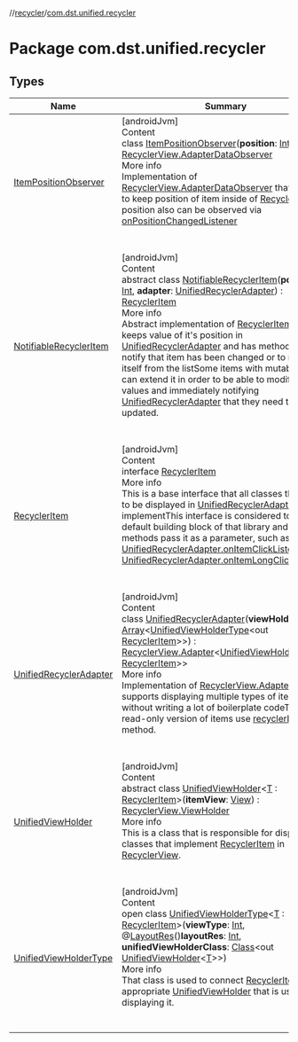 //[recycler](../../index.md)/[com.dst.unified.recycler](index.md)



# Package com.dst.unified.recycler  


## Types  
  
|  Name |  Summary | 
|---|---|
| <a name="com.dst.unified.recycler/ItemPositionObserver///PointingToDeclaration/"></a>[ItemPositionObserver](-item-position-observer/index.md)| <a name="com.dst.unified.recycler/ItemPositionObserver///PointingToDeclaration/"></a>[androidJvm]  <br>Content  <br>class [ItemPositionObserver](-item-position-observer/index.md)(**position**: [Int](https://kotlinlang.org/api/latest/jvm/stdlib/kotlin/-int/index.html)) : [RecyclerView.AdapterDataObserver](https://developer.android.com/reference/kotlin/androidx/recyclerview/widget/RecyclerView.AdapterDataObserver.html)  <br>More info  <br>Implementation of [RecyclerView.AdapterDataObserver](https://developer.android.com/reference/kotlin/androidx/recyclerview/widget/RecyclerView.AdapterDataObserver.html) that is used to keep position of item inside of [RecyclerView](https://developer.android.com/reference/kotlin/androidx/recyclerview/widget/RecyclerView.html)It's position also can be observed via [onPositionChangedListener](-item-position-observer/on-position-changed-listener.md)  <br><br><br>|
| <a name="com.dst.unified.recycler/NotifiableRecyclerItem///PointingToDeclaration/"></a>[NotifiableRecyclerItem](-notifiable-recycler-item/index.md)| <a name="com.dst.unified.recycler/NotifiableRecyclerItem///PointingToDeclaration/"></a>[androidJvm]  <br>Content  <br>abstract class [NotifiableRecyclerItem](-notifiable-recycler-item/index.md)(**position**: [Int](https://kotlinlang.org/api/latest/jvm/stdlib/kotlin/-int/index.html), **adapter**: [UnifiedRecyclerAdapter](-unified-recycler-adapter/index.md)) : [RecyclerItem](-recycler-item/index.md)  <br>More info  <br>Abstract implementation of [RecyclerItem](-recycler-item/index.md) that keeps value of it's position in [UnifiedRecyclerAdapter](-unified-recycler-adapter/index.md) and has methods to notify that item has been changed or to remove itself from the listSome items with mutable fields can extend it in order to be able to modify their values and immediately notifying [UnifiedRecyclerAdapter](-unified-recycler-adapter/index.md) that they need to be updated.  <br><br><br>|
| <a name="com.dst.unified.recycler/RecyclerItem///PointingToDeclaration/"></a>[RecyclerItem](-recycler-item/index.md)| <a name="com.dst.unified.recycler/RecyclerItem///PointingToDeclaration/"></a>[androidJvm]  <br>Content  <br>interface [RecyclerItem](-recycler-item/index.md)  <br>More info  <br>This is a base interface that all classes that want to be displayed in [UnifiedRecyclerAdapter](-unified-recycler-adapter/index.md) have to implementThis interface is considered to be default building block of that library and many methods pass it as a parameter, such as [UnifiedRecyclerAdapter.onItemClickListener](-unified-recycler-adapter/on-item-click-listener.md) or [UnifiedRecyclerAdapter.onItemLongClickListener](-unified-recycler-adapter/on-item-long-click-listener.md).  <br><br><br>|
| <a name="com.dst.unified.recycler/UnifiedRecyclerAdapter///PointingToDeclaration/"></a>[UnifiedRecyclerAdapter](-unified-recycler-adapter/index.md)| <a name="com.dst.unified.recycler/UnifiedRecyclerAdapter///PointingToDeclaration/"></a>[androidJvm]  <br>Content  <br>class [UnifiedRecyclerAdapter](-unified-recycler-adapter/index.md)(**viewHolderTypes**: [Array](https://kotlinlang.org/api/latest/jvm/stdlib/kotlin/-array/index.html)<[UnifiedViewHolderType](-unified-view-holder-type/index.md)<out [RecyclerItem](-recycler-item/index.md)>>) : [RecyclerView.Adapter](https://developer.android.com/reference/kotlin/androidx/recyclerview/widget/RecyclerView.Adapter.html)<[UnifiedViewHolder](-unified-view-holder/index.md)<in [RecyclerItem](-recycler-item/index.md)>>   <br>More info  <br>Implementation of [RecyclerView.Adapter](https://developer.android.com/reference/kotlin/androidx/recyclerview/widget/RecyclerView.Adapter.html) that supports displaying multiple types of items in it without writing a lot of boilerplate codeTo get read-only version of items use [recyclerItems](-unified-recycler-adapter/recycler-items.md) method.  <br><br><br>|
| <a name="com.dst.unified.recycler/UnifiedViewHolder///PointingToDeclaration/"></a>[UnifiedViewHolder](-unified-view-holder/index.md)| <a name="com.dst.unified.recycler/UnifiedViewHolder///PointingToDeclaration/"></a>[androidJvm]  <br>Content  <br>abstract class [UnifiedViewHolder](-unified-view-holder/index.md)<[T](-unified-view-holder/index.md) : [RecyclerItem](-recycler-item/index.md)>(**itemView**: [View](https://developer.android.com/reference/kotlin/android/view/View.html)) : [RecyclerView.ViewHolder](https://developer.android.com/reference/kotlin/androidx/recyclerview/widget/RecyclerView.ViewHolder.html)  <br>More info  <br>This is a class that is responsible for displaying classes that implement [RecyclerItem](-recycler-item/index.md) in [RecyclerView](https://developer.android.com/reference/kotlin/androidx/recyclerview/widget/RecyclerView.html).  <br><br><br>|
| <a name="com.dst.unified.recycler/UnifiedViewHolderType///PointingToDeclaration/"></a>[UnifiedViewHolderType](-unified-view-holder-type/index.md)| <a name="com.dst.unified.recycler/UnifiedViewHolderType///PointingToDeclaration/"></a>[androidJvm]  <br>Content  <br>open class [UnifiedViewHolderType](-unified-view-holder-type/index.md)<[T](-unified-view-holder-type/index.md) : [RecyclerItem](-recycler-item/index.md)>(**viewType**: [Int](https://kotlinlang.org/api/latest/jvm/stdlib/kotlin/-int/index.html), @[LayoutRes](https://developer.android.com/reference/kotlin/androidx/annotation/LayoutRes.html)()**layoutRes**: [Int](https://kotlinlang.org/api/latest/jvm/stdlib/kotlin/-int/index.html), **unifiedViewHolderClass**: [Class](https://docs.oracle.com/javase/8/docs/api/java/lang/Class.html)<out [UnifiedViewHolder](-unified-view-holder/index.md)<[T](-unified-view-holder-type/index.md)>>)  <br>More info  <br>That class is used to connect [RecyclerItem](-recycler-item/index.md) and appropriate [UnifiedViewHolder](-unified-view-holder/index.md) that is used for displaying it.  <br><br><br>|

